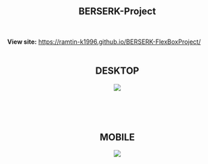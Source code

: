 <h2 align="center"> BERSERK-Project </h2> 
<br> 

**View site:** https://ramtin-k1996.github.io/BERSERK-FlexBoxProject/
<br> <br>
<h2 align="center"> DESKTOP </h2> 

<p align="center"> <img src=https://github.com/ramtin-K1996/BERSERK-FlexBoxProject/blob/main/images/WebsiteGif.gif?raw=true /></p> 
<br> 
<br> 
<br> 
<h2 align="center"> MOBILE </h2> 

<p align="center"> <img src=https://media0.giphy.com/media/v1.Y2lkPTc5MGI3NjExbGppdGo0bzJqYWFjb256bmZtejNodGNtZ3V1amprdzB6cmxidWRiaiZlcD12MV9pbnRlcm5hbF9naWZfYnlfaWQmY3Q9Zw/qZmRpERM6jKRosHzhk/giphy.gif /></p> 
